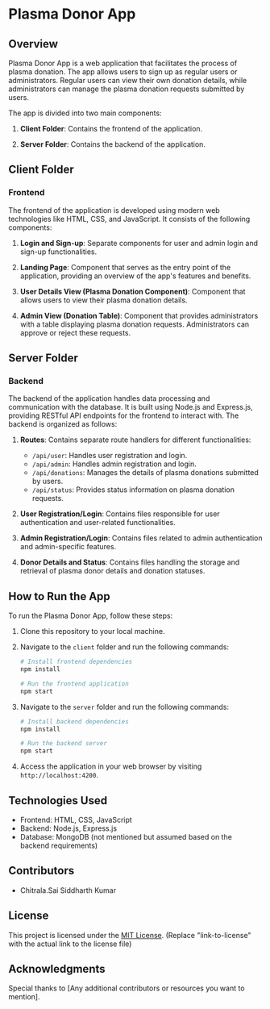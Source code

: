 # Plasma Donor App

## Overview

Plasma Donor App is a web application that facilitates the process of plasma donation. The app allows users to sign up as regular users or administrators. Regular users can view their own donation details, while administrators can manage the plasma donation requests submitted by users.

The app is divided into two main components:

1. **Client Folder**: Contains the frontend of the application.

2. **Server Folder**: Contains the backend of the application.

## Client Folder

### Frontend

The frontend of the application is developed using modern web technologies like HTML, CSS, and JavaScript. It consists of the following components:

1. **Login and Sign-up**: Separate components for user and admin login and sign-up functionalities.

2. **Landing Page**: Component that serves as the entry point of the application, providing an overview of the app's features and benefits.

3. **User Details View (Plasma Donation Component)**: Component that allows users to view their plasma donation details.

4. **Admin View (Donation Table)**: Component that provides administrators with a table displaying plasma donation requests. Administrators can approve or reject these requests.

## Server Folder

### Backend

The backend of the application handles data processing and communication with the database. It is built using Node.js and Express.js, providing RESTful API endpoints for the frontend to interact with. The backend is organized as follows:

1. **Routes**: Contains separate route handlers for different functionalities:
   - `/api/user`: Handles user registration and login.
   - `/api/admin`: Handles admin registration and login.
   - `/api/donations`: Manages the details of plasma donations submitted by users.
   - `/api/status`: Provides status information on plasma donation requests.

2. **User Registration/Login**: Contains files responsible for user authentication and user-related functionalities.

3. **Admin Registration/Login**: Contains files related to admin authentication and admin-specific features.

4. **Donor Details and Status**: Contains files handling the storage and retrieval of plasma donor details and donation statuses.

## How to Run the App

To run the Plasma Donor App, follow these steps:

1. Clone this repository to your local machine.

2. Navigate to the `client` folder and run the following commands:
   ```bash
   # Install frontend dependencies
   npm install

   # Run the frontend application
   npm start
   ```

3. Navigate to the `server` folder and run the following commands:
   ```bash
   # Install backend dependencies
   npm install

   # Run the backend server
   npm start
   ```

4. Access the application in your web browser by visiting `http://localhost:4200`.

## Technologies Used

- Frontend: HTML, CSS, JavaScript
- Backend: Node.js, Express.js
- Database: MongoDB (not mentioned but assumed based on the backend requirements)

## Contributors

- Chitrala.Sai Siddharth Kumar

## License

This project is licensed under the [MIT License](link-to-license). (Replace "link-to-license" with the actual link to the license file)

## Acknowledgments

Special thanks to [Any additional contributors or resources you want to mention].
